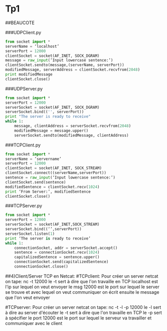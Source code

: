 # Tp1
##BEAUCOTE

###UDPClient.py

```python
from socket import *
serverName = ‘localhost’
serverPort = 12000
clientSocket = socket(AF_INET, SOCK_DGRAM)
message = raw_input(’Input lowercase sentence:’)
clientSocket.sendto(message,(serverName, serverPort))
modifiedMessage, serverAddress = clientSocket.recvfrom(2048)
print modifiedMessage
clientSocket.close()
```
###UDPServer.py

```python
from socket import *
serverPort = 12000
serverSocket = socket(AF_INET, SOCK_DGRAM)
serverSocket.bind(('', serverPort))
print "The server is ready to receive"
while 1:
	message, clientAddress = serverSocket.recvfrom(2048)
	modifiedMessage = message.upper()
	serverSocket.sendto(modifiedMessage, clientAddress)
  ```
  
###TCPClient.py
  
  ```python
  from socket import *
serverName = ’servername’
serverPort = 12000
clientSocket = socket(AF_INET, SOCK_STREAM)
clientSocket.connect((serverName,serverPort))
sentence = raw_input(‘Input lowercase sentence:’)
clientSocket.send(sentence)
modifiedSentence = clientSocket.recv(1024)
print ‘From Server:’, modifiedSentence
clientSocket.close()
```

###TCPServer.py

```python
from socket import *
serverPort = 12000
serverSocket = socket(AF_INET,SOCK_STREAM)
serverSocket.bind((‘’,serverPort))
serverSocket.listen(1)
print ‘The server is ready to receive’
while 1:
	connectionSocket, addr = serverSocket.accept()
	sentence = connectionSocket.recv(1024)
	capitalizedSentence = sentence.upper()
	connectionSocket.send(capitalizedSentence)
	connectionSocket.close()
  ```
##4)Client/Server TCP en Netcat: #TCPclient: Pour créer un server netcat on tape: nc -t 12000 le -t sert à dire que l'on travaille en TCP localhost est l'ip sur lequel on veut envoyer le msg 12000 est le port sur lequel le server se trouve et avec lequel on veut communiquer on écrit ensuite le message que l'on veut envoyer

#TCPserver: Pour créer un server netcat on tape: nc -t -l -p 12000 le -l sert à dire au server d'écouter le -t sert à dire que l'on travaille en TCP le -p sert à spécifier le port 12000 est le port sur lequel le serveur va travailler et communiquer avec le client
